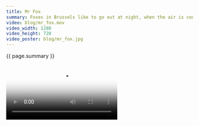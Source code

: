 ```yaml
---
title: Mr Fox
summary: Foxes in Brussels like to go out at night, when the air is cool and the sidewalks quiet.
video: blog/mr_fox.mov
video_width: 1280
video_height: 720
video_poster: blog/mr_fox.jpg
---
```


{{ page.summary }}

<video controls preload="metadata" width="{{ page.video_width }}" height="{{ page.video_height }}" poster="{% asset '{{ page.video_poster }}' @path %}" src="{% asset '{{ page.video }}' @path %}"></video>
